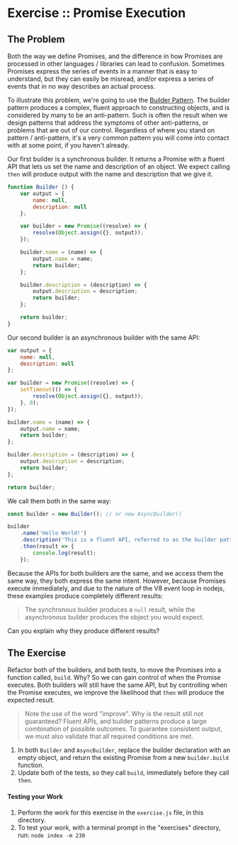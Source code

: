 Exercise :: Promise Execution
=============================

## The Problem
Both the way we define Promises, and the difference in how Promises are processed in other languages / libraries can lead to confusion. Sometimes Promises express the series of events in a manner that is easy to understand, but they can easily be misread, and/or express a series of events that in no way describes an actual process.

To illustrate this problem, we're going to use the [Builder Pattern](https://en.wikipedia.org/wiki/Builder_pattern). The builder pattern produces a complex, fluent approach to constructing objects, and is considered by many to be an anti-pattern. Such is often the result when we design patterns that address the symptoms of other anti-patterns, or problems that are out of our control. Regardless of where you stand on pattern / anti-pattern, it's a very common pattern you will come into contact with at some point, if you haven't already.

Our first builder is a synchronous builder. It returns a Promise with a fluent API that lets us set the name and description of an object. We expect calling `then` will produce output with the name and description that we give it.

```JavaScript
function Builder () {
    var output = {
        name: null,
        description: null
    };

    var builder = new Promise((resolve) => {
        resolve(Object.assign({}, output));
    });

    builder.name = (name) => {
        output.name = name;
        return builder;
    };

    builder.description = (description) => {
        output.description = description;
        return builder;
    };

    return builder;
}
```

Our second builder is an asynchronous builder with the same API:

```JavaScript
var output = {
    name: null,
    description: null
};

var builder = new Promise((resolve) => {
    setTimeout(() => {
        resolve(Object.assign({}, output));
    }, 0);
});

builder.name = (name) => {
    output.name = name;
    return builder;
};

builder.description = (description) => {
    output.description = description;
    return builder;
};

return builder;
```

We call them both in the same way:

```JavaScript
const builder = new Builder(); // or new AsyncBuilder()

builder
    .name('Hello World!')
    .description('This is a fluent API, referred to as the builder pattern')
    .then(result => {
        console.log(result);    
    });
```

Because the APIs for both builders are the same, and we access them the same way, they both express the same intent. However, because Promises execute immediately, and due to the nature of the V8 event loop in nodejs, these examples produce completely different results:

> The synchronous builder produces a `null` result, while the asynchronous builder produces the object you would expect.

Can you explain why they produce different results?

## The Exercise
Refactor both of the builders, and both tests, to move the Promises into a function called, `build`. Why? So we can gain control of when the Promise executes. Both builders will still have the same API, but by controlling when the Promise executes, we improve the likelihood that `then` will produce the expected result.

> Note the use of the word "improve". Why is the result still not guaranteed? Fluent APIs, and builder patterns produce a large combination of possible outcomes. To guarantee consistent output, we must also validate that all required conditions are met.

1. In both `Builder` and `AsyncBuilder`, replace the builder declaration with an empty object, and return the existing Promise from a new `builder.build` function.
2. Update both of the tests, so they call `build`, immediately before they call `then`.

#### Testing your Work

1. Perform the work for this exercise in the `exercise.js` file, in this directory.
2. To test your work, with a terminal prompt in the "exercises" directory, run: `node index -m 230`
